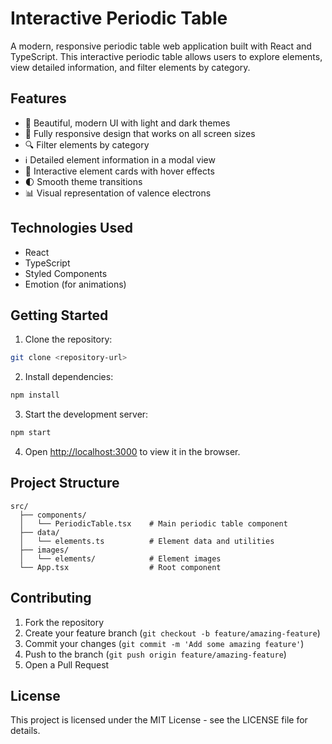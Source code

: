 # Interactive Periodic Table

A modern, responsive periodic table web application built with React and TypeScript. This interactive periodic table allows users to explore elements, view detailed information, and filter elements by category.

## Features

- 🎨 Beautiful, modern UI with light and dark themes
- 📱 Fully responsive design that works on all screen sizes
- 🔍 Filter elements by category
- ℹ️ Detailed element information in a modal view
- 🎯 Interactive element cards with hover effects
- 🌓 Smooth theme transitions
- 📊 Visual representation of valence electrons

## Technologies Used

- React
- TypeScript
- Styled Components
- Emotion (for animations)

## Getting Started

1. Clone the repository:
```bash
git clone <repository-url>
```

2. Install dependencies:
```bash
npm install
```

3. Start the development server:
```bash
npm start
```

4. Open [http://localhost:3000](http://localhost:3000) to view it in the browser.

## Project Structure

```
src/
  ├── components/
  │   └── PeriodicTable.tsx    # Main periodic table component
  ├── data/
  │   └── elements.ts          # Element data and utilities
  ├── images/
  │   └── elements/            # Element images
  └── App.tsx                  # Root component
```

## Contributing

1. Fork the repository
2. Create your feature branch (`git checkout -b feature/amazing-feature`)
3. Commit your changes (`git commit -m 'Add some amazing feature'`)
4. Push to the branch (`git push origin feature/amazing-feature`)
5. Open a Pull Request

## License

This project is licensed under the MIT License - see the LICENSE file for details. 